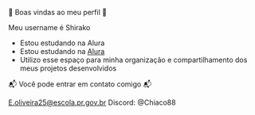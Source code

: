 🖤 Boas vindas ao meu perfil 🖤

Meu username é Shirako

- Estou estudando na Alura
- Estou estudando na [Alura](https://www.alura.com.br)
- Utilizo esse espaço para minha organização e compartilhamento dos meus projetos desenvolvidos

📬 Você pode entrar em contato comigo 📬

E.oliveira25@escola.pr.gov.br 
Discord: @Chiaco88
